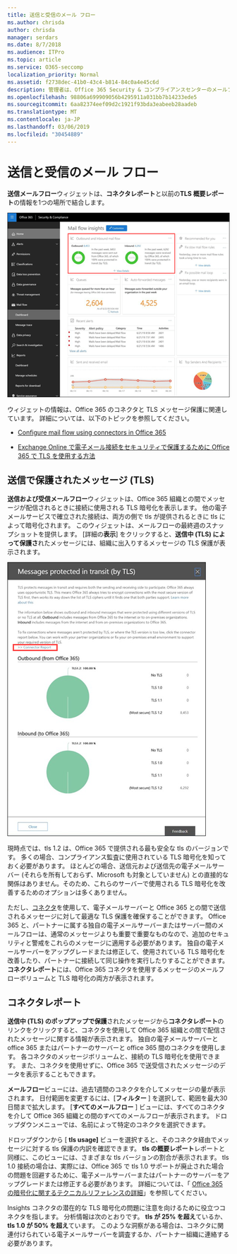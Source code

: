 ```yaml
---
title: 送信と受信のメール フロー
ms.author: chrisda
author: chrisda
manager: serdars
ms.date: 8/7/2018
ms.audience: ITPro
ms.topic: article
ms.service: O365-seccomp
localization_priority: Normal
ms.assetid: f2738dec-41b0-43c4-b814-84c0a4e45c6d
description: 管理者は、Office 365 Security & コンプライアンスセンターのメールフローダッシュボードにある送信メールフローウィジェットと受信メールフローウィジェットについて学習できます。
ms.openlocfilehash: 98806a699909056b4295911a031bb7b14233ede5
ms.sourcegitcommit: 6aa82374eef09d2c1921f93bda3eabeeb28aadeb
ms.translationtype: MT
ms.contentlocale: ja-JP
ms.lasthandoff: 03/06/2019
ms.locfileid: "30454889"
---
```

# <a name="outbound-and-inbound-mail-flow"></a>送信と受信のメール フロー

**送信メールフロー**ウィジェットは、**コネクタレポート**と以前の**TLS 概要レポート**の情報を1つの場所で結合します。

![Office 365 Security & コンプライアンスセンターのメールフローダッシュボードの [送信および受信メールフロー] レポート](media/2c591d1c-bad6-4b72-890e-f8fdfd4f447a.png)

ウィジェットの情報は、Office 365 のコネクタと TLS メッセージ保護に関連しています。 詳細については、以下のトピックを参照してください。

- [Configure mail flow using connectors in Office 365](https://technet.microsoft.com/library/ms.exch.eac.connectorselection.aspx)

- [Exchange Online で電子メール接続をセキュリティで保護するために Office 365 で TLS を使用する方法](https://support.office.com/article/4CDE0CDA-3430-4DC0-B489-F2C0736C929F)

## <a name="message-protected-in-transit-by-tls"></a>送信で保護されたメッセージ (TLS)

**送信および受信メールフロー**ウィジェットは、Office 365 組織との間でメッセージが配信されるときに接続に使用される TLS 暗号化を表示します。 他の電子メールサービスで確立された接続は、両方の側で tls が提供されるときに tls によって暗号化されます。 このウィジェットは、メールフローの最終週のスナップショットを提供します。 [詳細の**表示**] をクリックすると、**送信中 (TLS) によって保護さ**れたメッセージには、組織に出入りするメッセージの TLS 保護が表示されます。

![Office 365 Security & コンプライアンスセンターの [送信中 (TLS)] ポップアップで保護されたメッセージ](media/825aa74c-413d-4141-8e3c-dfe68ae78eed.png)

現時点では、tls 1.2 は、Office 365 で提供される最も安全な tls のバージョンです。 多くの場合、コンプライアンス監査に使用されている TLS 暗号化を知っておく必要があります。 ほとんどの場合、送信元および送信先の電子メールサーバー (それらを所有しておらず、Microsoft も対象としていません) との直接的な関係はありません。そのため、これらのサーバーで使用される TLS 暗号化を改善するためのオプションは多くありません。

ただし、[コネクタ](https://technet.microsoft.com/library/ms.exch.eac.connectorselection.aspx)を使用して、電子メールサーバーと Office 365 との間で送信されるメッセージに対して最適な TLS 保護を確保することができます。 Office 365 と、パートナーに属する独自の電子メールサーバーまたはサーバー間のメールフローは、通常のメッセージよりも重要で重要なものなので、追加のセキュリティと警戒をこれらのメッセージに適用する必要があります。 独自の電子メールサーバーをアップグレードまたは修正して、使用されている TLS 暗号化を改善したり、パートナーに接続して同じ操作を実行したりすることができます。 **コネクタレポート**には、Office 365 コネクタを使用するメッセージのメールフローボリュームと TLS 暗号化の両方が表示されます。

## <a name="connector-report"></a>コネクタレポート

**送信中 (TLS) のポップアップで保護**されたメッセージから**コネクタレポート**のリンクをクリックすると、コネクタを使用して Office 365 組織との間で配信されたメッセージに関する情報が表示されます。 独自の電子メールサーバーと office 365 またはパートナーのサーバーと office 365 間のコネクタを使用します。 各コネクタのメッセージボリュームと、接続の TLS 暗号化を使用できます。 また、コネクタを使用せずに、Office 365 で送受信されたメッセージのデータを表示することもできます。

**メールフロー**ビューには、過去1週間のコネクタを介してメッセージの量が表示されます。 日付範囲を変更するには、[**フィルター** ] を選択して、範囲を最大30日間まで拡大します。 [**すべてのメールフロー** ] ビューには、すべてのコネクタを介して Office 365 組織との間のすべてのメールフローが表示されます。 ドロップダウンメニューでは、名前によって特定のコネクタを選択できます。

ドロップダウンから [ **tls usage]** ビューを選択すると、そのコネクタ経由でメッセージに対する tls 保護の内訳を確認できます。 **tls の概要レポート**レポートと同様に、このビューには、さまざまな tls バージョンの割合が表示されます。 tls 1.0 接続の場合は、実際には、Office 365 で tls 1.0 サポートが廃止された場合の問題を回避するために、電子メールサーバーまたはパートナーのサーバーをアップグレードまたは修正する必要があります。 詳細については、「 [Office 365 の暗号化に関するテクニカルリファレンスの詳細](https://support.office.com/article/862cbe93-4268-4ef9-ba79-277545ecf221)」を参照してください。

Insights コネクタの潜在的な TLS 暗号化の問題に注意を向けるために役立つコネクタを指します。 分析情報は次のとおりです。 **tls が 25% を超え**ているか、 **tls 1.0 が 50% を超え**ています。 このような洞察がある場合は、コネクタに関連付けられている電子メールサーバーを調査するか、パートナー組織に連絡する必要があります。

